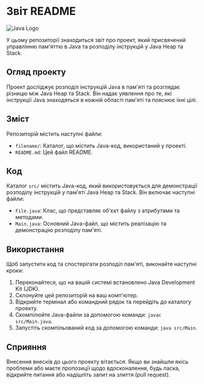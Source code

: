 # Звіт README

![Java Logo](https://logos-download.com/wp-content/uploads/2016/10/Java_logo_icon.png)

У цьому репозиторії знаходиться звіт про проект, який присвячений управлінню пам'яттю в Java та розподілу інструкцій у Java Heap та Stack.

## Огляд проекту

Проект досліджує розподіл інструкцій Java в пам'яті та розглядає різницю між Java Heap та Stack. Він надає уявлення про те, які інструкції Java знаходяться в кожній області пам'яті та пояснює їхні цілі.

## Зміст

Репозиторій містить наступні файли:

- `filename/`: Каталог, що містить Java-код, використаний у проекті.
- `README.md`: Цей файл README.

## Код

Каталог `src/` містить Java-код, який використовується для демонстрації розподілу інструкцій у пам'яті Java Heap та Stack. Він включає наступні файли:

- `File.java`: Клас, що представляє об'єкт файлу з атрибутами та методами.
- `Main.java`: Основний Java-файл, що містить реалізацію та демонстрацію розподілу пам'яті.

## Використання

Щоб запустити код та спостерігати розподіл пам'яті, виконайте наступні кроки:

1. Переконайтеся, що на вашій системі встановлено Java Development Kit (JDK).
2. Склонуйте цей репозиторій на ваш комп'ютер.
3. Відкрийте термінал або командний рядок та перейдіть до каталогу проекту.
4. Скомпілюйте Java-файли за допомогою команди: `javac src/Main.java`.
5. Запустіть скомпільований код за допомогою команди: `java src/Main`.

## Сприяння

Внесення внесків до цього проекту вітається. Якщо ви знайшли якісь проблеми або маєте пропозиції щодо вдосконалення, будь ласка, відкрийте питання або надішліть запит на злиття (pull request).
